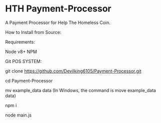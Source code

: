 # HTH Payment-Processor 

A Payment Processor for Help The Homeless Coin.

How to Install from Source:


Requirements:  



Node v8+
NPM  




Git POS SYSTEM:
 

git clone https://github.com/Devilking6105/Payment-Processor.git 

cd Payment-Processor 

mv example_data data (In Windows, the command is move example_data data)

npm i

node main.js
